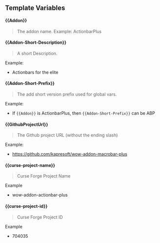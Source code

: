 ## Template Variables

#### {{Addon}}
>The addon name. Example:  ActionbarPlus

#### {{Addon-Short-Description}}
>A short Description.

Example:
- Actionbars for the elite

#### {{Addon-Short-Prefix}}
>The add short version prefix used for global vars.

Example: 
- If `{{Addon}}` is ActionbarPlus, then `{{Addon-Short-Prefix}}` can be ABP

#### {{GithubProjectUrl}}
>The Github project URL (without the ending slash)
> 
Example:
- https://github.com/kapresoft/wow-addon-macrobar-plus

#### {{curse-project-name}}
> Curse Forge Project Name

Example
- wow-addon-actionbar-plus

#### {{curse-project-id}}
> Curse Forge Project ID
 
Example
- 704035